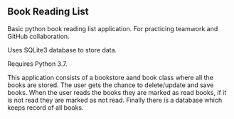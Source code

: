 ## Book Reading List

Basic python book reading list application. For practicing teamwork and GitHub collaboration. 

Uses SQLite3 database to store data. 

Requires Python 3.7.


This application consists of a bookstore aand book class where all the books are stored. The user gets the chance to delete/update and save books. When the user reads the books they are marked as read books, if it is not read they are marked as not read. Finally there is a database which keeps record of all books. 
